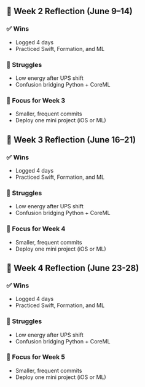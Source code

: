 ## 🔄 Week 2 Reflection (June 9–14)

### ✅ Wins

- Logged 4 days
- Practiced Swift, Formation, and ML

### 😬 Struggles

- Low energy after UPS shift
- Confusion bridging Python + CoreML

### 🎯 Focus for Week 3

- Smaller, frequent commits
- Deploy one mini project (iOS or ML)

## 🔄 Week 3 Reflection (June 16–21)

### ✅ Wins

- Logged 4 days
- Practiced Swift, Formation, and ML

### 😬 Struggles

- Low energy after UPS shift
- Confusion bridging Python + CoreML

### 🎯 Focus for Week 4

- Smaller, frequent commits
- Deploy one mini project (iOS or ML)

## 🔄 Week 4 Reflection (June 23-28)

### ✅ Wins

- Logged 4 days
- Practiced Swift, Formation, and ML

### 😬 Struggles

- Low energy after UPS shift
- Confusion bridging Python + CoreML

### 🎯 Focus for Week 5

- Smaller, frequent commits
- Deploy one mini project (iOS or ML)
